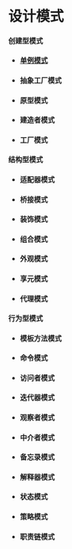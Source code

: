 # 设计模式

#### 创建型模式

* #### [单例模式](singleton/singleton.md)

* #### 抽象工厂模式

* #### 原型模式

* #### 建造者模式

* #### 工厂模式

#### 结构型模式

* #### 适配器模式

* #### 桥接模式

* #### 装饰模式

* #### 组合模式

* #### 外观模式

* #### 享元模式

* #### 代理模式

#### 行为型模式

* #### 模板方法模式

* #### 命令模式

* #### 访问者模式

* #### 迭代器模式

* #### 观察者模式

* #### 中介者模式

* #### 备忘录模式

* #### 解释器模式

* #### 状态模式

* #### 策略模式

* #### 职责链模式
